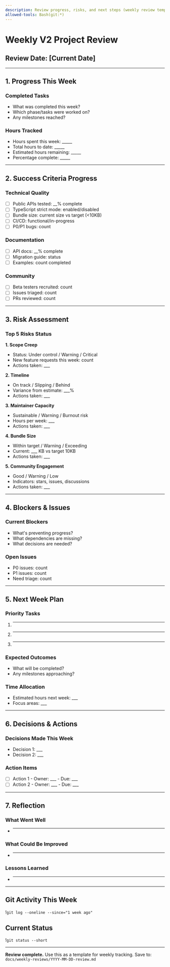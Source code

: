 ```yaml
---
description: Review progress, risks, and next steps (weekly review template)
allowed-tools: Bash(git:*)
---
```


# Weekly V2 Project Review

## Review Date: [Current Date]

---

## 1. Progress This Week

### Completed Tasks
- What was completed this week?
- Which phase/tasks were worked on?
- Any milestones reached?

### Hours Tracked
- Hours spent this week: _____
- Total hours to date: _____
- Estimated hours remaining: _____
- Percentage complete: _____

---

## 2. Success Criteria Progress

### Technical Quality
- [ ] Public APIs tested: __% complete
- [ ] TypeScript strict mode: enabled/disabled
- [ ] Bundle size: current size vs target (<10KB)
- [ ] CI/CD: functional/in-progress
- [ ] P0/P1 bugs: count

### Documentation
- [ ] API docs: __% complete
- [ ] Migration guide: status
- [ ] Examples: count completed

### Community
- [ ] Beta testers recruited: count
- [ ] Issues triaged: count
- [ ] PRs reviewed: count

---

## 3. Risk Assessment

### Top 5 Risks Status

**1. Scope Creep**
- Status: Under control / Warning / Critical
- New feature requests this week: count
- Actions taken: ___

**2. Timeline**
- On track / Slipping / Behind
- Variance from estimate: ___%
- Actions taken: ___

**3. Maintainer Capacity**
- Sustainable / Warning / Burnout risk
- Hours per week: ___
- Actions taken: ___

**4. Bundle Size**
- Within target / Warning / Exceeding
- Current: ___ KB vs target 10KB
- Actions taken: ___

**5. Community Engagement**
- Good / Warning / Low
- Indicators: stars, issues, discussions
- Actions taken: ___

---

## 4. Blockers & Issues

### Current Blockers
- What's preventing progress?
- What dependencies are missing?
- What decisions are needed?

### Open Issues
- P0 issues: count
- P1 issues: count
- Need triage: count

---

## 5. Next Week Plan

### Priority Tasks
1. ___
2. ___
3. ___

### Expected Outcomes
- What will be completed?
- Any milestones approaching?

### Time Allocation
- Estimated hours next week: ___
- Focus areas: ___

---

## 6. Decisions & Actions

### Decisions Made This Week
- Decision 1: ___
- Decision 2: ___

### Action Items
- [ ] Action 1 - Owner: ___ - Due: ___
- [ ] Action 2 - Owner: ___ - Due: ___

---

## 7. Reflection

### What Went Well
- ___

### What Could Be Improved
- ___

### Lessons Learned
- ___

---

## Git Activity This Week
!`git log --oneline --since="1 week ago"`

## Current Status
!`git status --short`

---

**Review complete.** Use this as a template for weekly tracking.
Save to: `docs/weekly-reviews/YYYY-MM-DD-review.md`
